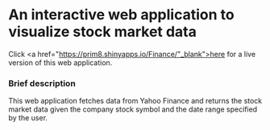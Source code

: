 # An interactive web application to visualize stock market data

Click
<a href="https://prim8.shinyapps.io/Finance/"_blank">here</a>
for a live version of this web application. 


### Brief description
This web application fetches data from Yahoo Finance and returns the stock market data given the company stock symbol and the date range specified by the user. 
